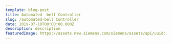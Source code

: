 ```yaml
---
template: blog-post
title: Automated  bell Controller
slug: /automated-bell Controller
date: 2019-07-10T00:00:00.000Z
description: description
featuredImage: https://assets.new.siemens.com/siemens/assets/api/uuid:1e0891cc-a207-4bc4-9bb3-9e80de5d0490/width:640/quality:high/logo-8-24ce-basismodul-mit-display-white.png
---
```

